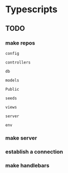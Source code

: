 # Typescripts

## TODO
### make repos 

    config

    controllers 

    db

    models

    Public

    seeds

    views

    server

    env

### make server


### establish a connection


### make handlebars